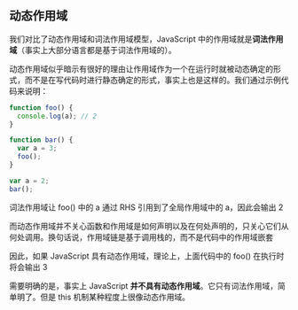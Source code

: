 ## 动态作用域

我们对比了动态作用域和词法作用域模型，JavaScript 中的作用域就是**词法作用域**（事实上大部分语言都是基于词法作用域的）。

动态作用域似乎暗示有很好的理由让作用域作为一个在运行时就被动态确定的形式，而不是在写代码时进行静态确定的形式，事实上也是这样的。我们通过示例代码来说明：

```js
function foo() {
  console.log(a); // 2
}

function bar() {
  var a = 3;
  foo();
}

var a = 2;
bar();
```

词法作用域让 foo() 中的 a 通过 RHS 引用到了全局作用域中的 a，因此会输出 2

而动态作用域并不关心函数和作用域是如何声明以及在何处声明的，只关心它们从何处调用。换句话说，作用域链是基于调用栈的，而不是代码中的作用域嵌套

因此，如果 JavaScript 具有动态作用域，理论上，上面代码中的 foo() 在执行时将会输出 3

需要明确的是，事实上 JavaScript **并不具有动态作用域**。它只有词法作用域，简单明了。但是 this 机制某种程度上很像动态作用域。
